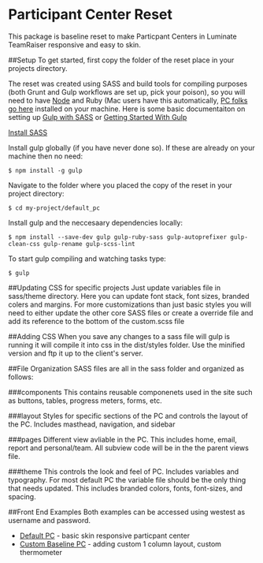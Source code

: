 Participant Center Reset
==============================
This package is baseline reset to make Particpant Centers in Luminate TeamRaiser responsive and easy to skin.

##Setup
To get started, first copy the folder of the reset place in your projects directory.

The reset was created using SASS and build tools for compiling purposes (both Grunt and Gulp workflows are set up, pick your poison), so you will need to have [Node](https://nodejs.org/en/) and Ruby (Mac users have this automatically, [PC folks go here](https://www.ruby-lang.org/en/documentation/installation/) installed on your machine. Here is some basic documentaiton on setting up [Gulp with SASS](https://travismaynard.com/writing/getting-started-with-gulp) or [Getting Started With Gulp](https://markgoodyear.com/2014/01/getting-started-with-gulp/)

[Install SASS](http://sass-lang.com/install)

Install gulp globally (if you have never done so). If these are already on your machine then no need:

	$ npm install -g gulp

Navigate to the folder where you placed the copy of the reset in your project directory:

	$ cd my-project/default_pc

Install gulp and the neccesaary dependencies locally:

	$ npm install --save-dev gulp gulp-ruby-sass gulp-autoprefixer gulp-clean-css gulp-rename gulp-scss-lint

To start gulp compiling and watching tasks type: 

	$ gulp


##Updating CSS for specific projects
Just update variables file in sass/theme directory. Here you can update font stack, font sizes, branded colers and margins. For more customizations than just basic styles you will need to either update the other core SASS files or create a override file and add its reference to the bottom of the custom.scss file

##Adding CSS
When you save any changes to a sass file will gulp is running it will compile it into css in the dist/styles folder. Use the minified version and ftp it up to the client's server. 

##File Organization
SASS files are all in the sass folder and organized as follows:

###components
This contains reusable componenets used in the site such as buttons, tables, progress meters, forms, etc.

###layout
Styles for specific sections of the PC and controls the layout of the PC. Includes masthead, navigation, and sidebar

###pages
Different view avliable in the PC. This includes home, email, report and personal/team. All subview code will be in the the parent views file.

###theme
This controls the look and feel of PC. Includes variables and typography. For most default PC the variable file should be the only thing that needs updated. This includes branded colors, fonts, font-sizes, and spacing. 


##Front End Examples
Both examples can be accessed using westest as username and password.
* [Default PC](http://cdbox.convio.net/site/TR?fr_id=2860&pg=entry) - basic skin responsive particpant center
* [Custom Baseline PC](http://cdbox.convio.net/site/TR?fr_id=2990&pg=entry) - adding custom 1 column layout, custom thermometer
